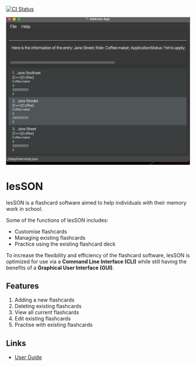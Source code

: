 [![CI Status](https://github.com/se-edu/addressbook-level3/workflows/Java%20CI/badge.svg)](https://github.com/se-edu/addressbook-level3/actions)

![Ui](docs/images/Ui.png)


# lesSON
lesSON is a flashcard software aimed to help individuals with their memory work in school.<br>


Some of the functions of lesSON includes:
  * Customise flashcards
  * Managing existing flashcards
  * Practice using the existing flashcard deck


To increase the flexibility and efficiency of the flashcard software, lesSON is optimized for use via a **Command Line Interface (CLI)** while still having the benefits of a **Graphical User Interface (GUI)**.

## Features

1. Adding a new flashcards
2. Deleting existing flashcards
3. View all current flashcards
4. Edit existing flashcards
5. Practise with existing flashcards

## Links
* [User Guide](https://docs.google.com/document/d/17tfwoslLc0Ky1ygVAM4aDlNsUm8nSdBxpDvt-hqFyWk/edit)
